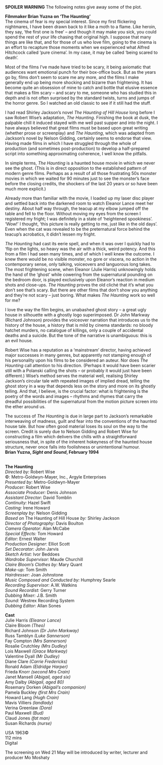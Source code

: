 
**SPOILER WARNING** The following notes give away some of the plot.

**Filmmaker Brian Yuzna on ‘The Haunting’**  
The cinema of fear is my special interest. Since my first flickering nightmares, I have been drawn back to it like a moth to a flame. Like heroin, they say, ‘the first one is free’ – and though it may make you sick, you could spend the rest of your life chasing that original high. I suppose that many things are like that, and for those of us who love film, going to the cinema is an effort to recapture those moments when we experienced what Alfred Hitchcock called ‘pure cinema’. In my case, it may be called ‘being scared to death’.

Most of the films I’ve made have tried to be scary, it being axiomatic that audiences want emotional punch for their box-office buck. But as the years go by, films don’t seem to scare me any more, and the films I make generally end up being more shocking and bizarre than frightening. It has become quite an obsession of mine to catch and bottle that elusive essence that makes a film scary – and scary to me, someone who has studied this in depth and is not often surprised by the standard twists, turns and jumps of the horror genre. So I watched an old classic to see if it still had the stuff.

I had read Shirley Jackson’s novel _The Haunting of Hill House_ long before I saw Robert Wise’s adaptation, _The Haunting_. Finishing the book at dusk, the palpable chill it induced stayed with me well past supper and into the night. I have always believed that great films must be based upon great writing (whether prose or screenplay) and _The_ _Haunting_, which was adapted from Jackson’s novel by Nelson Gidding, certainly seems to endorse that view. Having made films in which I have struggled through the whole of production (and sometimes post-production) to develop a half-prepared script into something approximating coherence, I well know the pitfalls.

In simple terms, _The Haunting_ is a haunted house movie in which we never see the ghost. (This is in direct opposition to the established pattern of modern genre films. Perhaps as a result of all those frustrating 50s monster movies in which we waited for 90 minutes just to see the monster’s face before the closing credits, the shockers of the last 20 years or so have been much more explicit.)

Already more than familiar with the movie, I loaded up my laser disc player and settled back into the darkened room to watch Eleanor Lance meet her destiny. About half way through, the teacup at my elbow jumped off the table and fell to the floor. Without moving my eyes from the screen I registered my fright; I was definitely in a state of ‘heightened spookiness’. ‘Wow!’ I thought, ‘this picture is really getting to me, just like in the old days’. Even when the cat was revealed to be the preternatural force behind the teacup’s acrobatics, it didn’t lessen my fright.

_The Haunting_ had cast its eerie spell, and when it was over I quickly had to ‘flip on the lights, so heavy was the air with a thick, weird potency. And this from a film I had seen many times, and of which I well knew the outcome. I knew there would be no visible monster, no gore or viscera, no action in the contemporary sense, only talking, voiceovers and languorous long takes. The most frightening scene, when Eleanor (Julie Harris) unknowingly holds the hand of the ‘ghost’ while cowering from the supernatural pounding on the bedroom door, is played exclusively upon Eleanor’s reaction in medium shots and close-ups. _The Haunting_ proves the old cliché that it’s what you don’t see that’s scary. But there are other films that don’t show you anything and they’re not scary – just boring. What makes _The_ _Haunting_ work so well for me?

I love the way the film begins, an unabashed ghost story – a great ugly house in silhouette with a ghostly logo superimposed. Dr John Markway (Richard Johnson) provides the voiceover narration that introduces us to the history of the house, a history that is mild by cinema standards: no bloody hatchet murders, no catalogue of killings, only a couple of accidental deaths and a suicide. But the tone of the narrative is unambiguous: this is an evil house.

Robert Wise has a reputation as a ‘mainstream’ director, having achieved major successes in many genres, but apparently not stamping enough of his personality upon his films to be considered an auteur. Nor does _The Haunting_ call attention to his direction. (Perhaps it would have been scarier still with a Polanski calling the shots – or probably it would just have been different.) Wise’s method serves the material well, realising Shirley Jackson’s circular tale with repeated images of implied dread, telling the ghost story in a way that depends less on the story and more on its ghostly telling. And that, I believe, is the crucial factor: what is frightening is the poetry of the words and images – rhythms and rhymes that carry the dreadful possibilities of the supernatural from the motion picture screen into the ether around us.

The success of _The Haunting_ is due in large part to Jackson’s remarkable interweaving of madness, guilt and fear into the conventions of the haunted house tale. But how often good material loses its soul on the way to the screen. Credit is surely due to Nelson Gidding and Robert Wise for constructing a film which delivers the chills with a straightforward seriousness that, in spite of the inherent hokeyness of the haunted house structure, never once falls into foolishness or unintentional humour.  
**Brian Yuzna, _Sight and Sound_, February 1994**
<br><br>

**The Haunting**<br>
_Directed by:_ Robert Wise<br>
©: Metro-Goldwyn-Mayer, Inc., Argyle Enterprises<br>
_Presented by:_ Metro-Goldwyn-Mayer<br>
_Producer:_ Robert Wise<br>
_Associate Producer:_ Denis Johnson<br>
_Assistant Director:_ David Tomblin<br>
_Continuity:_ Hazel Swift<br>
_Casting:_ Irene Howard<br>
_Screenplay by:_ Nelson Gidding<br>
_Based on_ The Haunting of Hill House _by:_  Shirley Jackson<br>
_Director of Photography:_ Davis Boulton<br>
_Camera Operator:_ Alan McCabe<br>
_Special Effects:_ Tom Howard<br>
_Editor:_ Ernest Walter<br>
_Production Designer:_ Elliot Scott<br>
_Set Decorator:_ John Jarvis<br>
_Sketch Artist:_ Ivor Beddoes<br>
_Wardrobe Supervisor:_ Maude Churchill<br>
_Claire Bloom’s Clothes by:_ Mary Quant<br>
_Make-up:_ Tom Smith<br>
_Hairdresser:_ Joan Johnstone<br>
_Music Composed and Conducted by:_  Humphrey Searle<br>
_Recording Supervisor:_ A.W. Watkins<br>
_Sound Recordist:_ Gerry Turner<br>
_Dubbing Mixer:_ J.B. Smith<br>
_Sound:_ Westrex Recording System<br>
_Dubbing Editor:_ Allan Sones<br>

**Cast**<br>
Julie Harris _(Eleanor Lance)_<br>
Claire Bloom _(Theo)_<br>
Richard Johnson _(Dr John Markway)_<br>
Russ Tamblyn _(Luke Sannerson)_<br>
Fay Compton _(Mrs Sannerson)_<br>
Rosalie Crutchley _(Mrs Dudley)_<br>
Lois Maxwell _(Grace Markway)_<br>
Valentine Dyall _(Mr Dudley)_<br>
Diane Clare _(Carrie Fredericks)_<br>
Ronald Adam _(Eldridge Harper)_<br>
Frieda Knorr _(second Mrs Crain)_<br>
Janet Mansell _(Abigail, aged six)_<br>
Amy Dalby _(Abigail, aged 80)_<br>
Rosemary Dorken _(Abigail’s companion)_<br>
Pamela Buckley _(first Mrs Crain)_<br>
Howard Lang _(Hugh Crain)_<br>
Mavis Villiers _(landlady)_<br>
Verina Greenlaw _(Dora)_<br>
Paul Maxwell _(Bud)_<br>
Claud Jones _(fat man)_<br>
Susan Richards _(nurse)_

USA 1963©<br>
112 mins<br>
Digital

The screening on Wed 21 May will be introduced  by writer, lecturer and producer Mo Moshaty<br>
<br><br>
<!--stackedit_data:
eyJoaXN0b3J5IjpbLTE3NjA5MzYzNDRdfQ==
-->